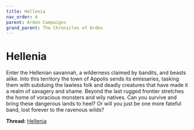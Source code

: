 ```yaml
---
title: Hellenia
nav_order: 4
parent: Arden Campaigns
grand_parent: The Chronicles of Arden
---
```

 
# Hellenia
Enter the Hellenian savannah, a wilderness claimed by bandits, and beasts alike. Into this territory the town of Appolis sends its emissaries, tasking them with subduing the lawless folk and deadly creatures that have made it a realm of savagery and shame. Beyond the last rugged frontier stretches the home of voracious monsters and wily natives. Can you survive and bring these dangerous lands to heel? Or will you just be one more fateful band, lost forever to the ravenous wilds?

**Thread:** [Hellenia](https://app.roll20.net/forum/post/8831028/liberty-beguiling/?pagenum=1)
